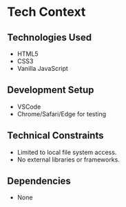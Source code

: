 # Tech Context

## Technologies Used
- HTML5
- CSS3
- Vanilla JavaScript

## Development Setup
- VSCode
- Chrome/Safari/Edge for testing

## Technical Constraints
- Limited to local file system access.
- No external libraries or frameworks.

## Dependencies
- None
